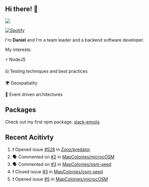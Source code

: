 ## Hi there! 👋

<p>
  <img src="https://github-readme-stats.vercel.app/api?username=syncush&theme=tokyonight">
</p>

[![Spotify](https://novatorem-rust.vercel.app/api/spotify)](https://open.spotify.com/user/syncush)

I'm **Daniel** and I'm a team leader and a backend software developer.

My interests:

⚡ NodeJS

☑️ Testing techniques and best practices

🌍 Geospatiality

🧠 Event driven architectures

## Packages
Check out my first npm package: [slack-emojis](https://www.npmjs.com/package/slack-emojis)

## Recent Acitivty
<!--START_SECTION:activity-->
1. ❗️ Opened issue [#528](https://github.com/Zooz/predator/issues/528) in [Zooz/predator](https://github.com/Zooz/predator)
2. 🗣 Commented on [#2](https://github.com/MapColonies/microcOSM/issues/2) in [MapColonies/microcOSM](https://github.com/MapColonies/microcOSM)
3. 🗣 Commented on [#3](https://github.com/MapColonies/osm-seed/issues/3) in [MapColonies/osm-seed](https://github.com/MapColonies/osm-seed)
4. ❗️ Closed issue [#3](https://github.com/MapColonies/osm-seed/issues/3) in [MapColonies/osm-seed](https://github.com/MapColonies/osm-seed)
5. ❗️ Opened issue [#5](https://github.com/MapColonies/microcOSM/issues/5) in [MapColonies/microcOSM](https://github.com/MapColonies/microcOSM)
<!--END_SECTION:activity-->
